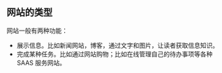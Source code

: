 

## 网站的类型

网站一般有两种功能：

- 展示信息。比如新闻网站，博客，通过文字和图片，让读者获取信息知识。
- 完成某种任务。比如通过网站购物；比如在线管理自己的待办事项等各种 SAAS 服务网站。


